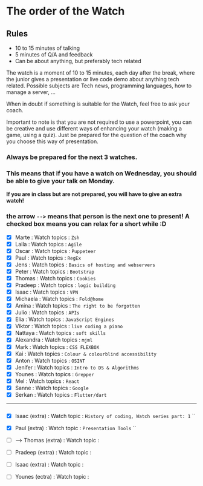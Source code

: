 # The order of the Watch
## Rules
* 10 to 15 minutes of talking
* 5 minutes of Q/A and feedback
* Can be about anything, but preferably tech related


The watch is a moment of 10 to 15 minutes, each day after the break, where the junior gives a presentation or live code demo about anything tech related.
Possible subjects are Tech news, programming languages, how to manage a server, ...

When in doubt if something is suitable for the Watch, feel free to ask your coach.

Important to note is that you are not required to use a powerpoint, you can be creative and use different ways of enhancing your watch (making a game, using a quiz). Just be prepared for the question of the coach why you choose this way of presentation.

### Always be prepared for the next 3 watches.
### This means that if you have a watch on Wednesday, you should be able to give your talk on Monday.
**If you are in class but are not prepared, you will have to give an extra watch!**

### the arrow `-->` means that person is the next one to present! A checked box means you can relax for a short while :D

- [x] Marte  : Watch topics : `Zsh` `` ``
- [x] Laila : Watch topics : `Agile` `` ``
- [x] Oscar : Watch topics : `Puppeteer` `` ``
- [x] Paul : Watch topics : `RegEx` `` ``
- [x] Jens : Watch topics : `Basics of hosting and webservers` `` ``
- [x] Peter : Watch topics : `Bootstrap` `` ``
- [x] Thomas : Watch topics : `Cookies` `` ``
- [x] Pradeep : Watch topics : `logic building` `` ``
- [x] Isaac : Watch topics : `VPN` `` ``
- [x] Michaela : Watch topics : `Fold@home` `` ``
- [x] Amina : Watch topics : `The right to be forgotten` `` ``
- [x] Julio : Watch topics : `APIs` `` ``
- [x] Elia : Watch topics : `JavaScript Engines` `` ``
- [x] Viktor : Watch topics : `live coding a piano` `` ``
- [x] Nattaya : Watch topics : `soft skills` `` ``
- [x] Alexandra : Watch topics : `mjml` `` ``
- [x] Mark : Watch topics : `CSS FLEXBOX` `` ``
- [x] Kai : Watch topics : `Colour & colourblind accessibility` `` ``
- [x] Anton : Watch topics : `OSINT` `` ``
- [x] Jenifer : Watch topics : `Intro to DS & Algorithms` `` ``
- [x] Younes : Watch topics : `Grepper` `` ``
- [x] Mel : Watch topics : `React` `` ``
- [x] Sanne : Watch topics : `Google` `` ``
- [x] Serkan : Watch topics : `Flutter/dart` `` ``
 ---

###
- [x] Isaac (extra) : Watch topic : `History of coding, Watch series part: 1` ``
- [x] Paul (extra) : Watch topic : `Presentation Tools` `` 
- [ ] --> Thomas (extra) : Watch topic :
- [ ] Pradeep (extra) : Watch topic :
- [ ] Isaac (extra) : Watch topic : 
- [ ] Younes (ectra) : Watch topic :


